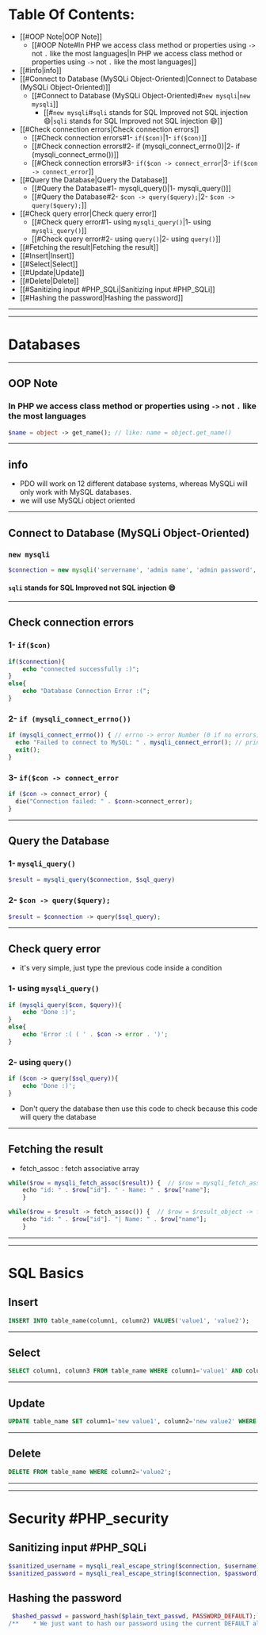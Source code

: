 # Table Of Contents: 
- [[#OOP Note|OOP Note]]
	- [[#OOP Note#In PHP we access class method or properties using `->`  not `.` like the most languages|In PHP we access class method or properties using `->`  not `.` like the most languages]]
- [[#info|info]]
- [[#Connect to Database (MySQLi Object-Oriented)|Connect to Database (MySQLi Object-Oriented)]]
	- [[#Connect to Database (MySQLi Object-Oriented)#`new mysqli`|`new mysqli`]]
		- [[#`new mysqli`#`sqli` stands for SQL Improved not SQL injection 😄|`sqli` stands for SQL Improved not SQL injection 😄]]
- [[#Check connection errors|Check connection errors]]
	- [[#Check connection errors#1- `if($con)`|1- `if($con)`]]
	- [[#Check connection errors#2- if (mysqli_connect_errno())|2- if (mysqli_connect_errno())]]
	- [[#Check connection errors#3- `if($con -> connect_error`|3- `if($con -> connect_error`]]
- [[#Query the Database|Query the Database]]
	- [[#Query the Database#1- mysqli_query()|1- mysqli_query()]]
	- [[#Query the Database#2- `$con -> query($query);`|2- `$con -> query($query);`]]
- [[#Check query error|Check query error]]
	- [[#Check query error#1- using `mysqli_query()`|1- using `mysqli_query()`]]
	- [[#Check query error#2- using `query()`|2- using `query()`]]
- [[#Fetching the result|Fetching the result]]
- [[#Insert|Insert]]
- [[#Select|Select]]
- [[#Update|Update]]
- [[#Delete|Delete]]
- [[#Sanitizing input #PHP_SQLi|Sanitizing input #PHP_SQLi]]
- [[#Hashing the password|Hashing the password]]
---
---
# Databases
---
## OOP Note
### In PHP we access class method or properties using `->`  not `.` like the most languages 
```php
$name = object -> get_name(); // like: name = object.get_name() 
```
---
## info 
- PDO will work on 12 different database systems, whereas MySQLi will only work with MySQL databases.
- we will use MySQLi object oriented 
---
## Connect to Database (MySQLi Object-Oriented)
### `new mysqli` 
```php
$connection = new mysqli('servername', 'admin name', 'admin password', 'database name');
```
#### `sqli` stands for SQL Improved not SQL injection 😄
---
## Check connection errors
###  1- `if($con)`
```php
if($connection){
	echo "connected successfully :)";
}
else{
	echo "Database Connection Error :(";
}
```
###  2- `if (mysqli_connect_errno())` 
```php
if (mysqli_connect_errno()) { // errno -> error Number (0 if no errors)
  echo "Failed to connect to MySQL: " . mysqli_connect_error(); // print the error 
  exit();
}
```
### 3- `if($con -> connect_error`
```php
if ($con -> connect_error) {  
  die("Connection failed: " . $conn->connect_error);  
}

```
---
## Query the Database 
### 1- `mysqli_query()`
```php
$result = mysqli_query($connection, $sql_query)
```

### 2- `$con -> query($query);`
```php
$result = $connection -> query($sql_query);
```
---
## Check query error 
- it's very simple, just type the previous code inside a condition 
### 1- using `mysqli_query()`
```php
if (mysqli_query($con, $query)){
	echo 'Done :)';
}
else{
	echo 'Error :( ( ' . $con -> error . ')';
}
```
### 2- using `query()`
```php
if ($con -> query($sql_query)){
	echo 'Done :)';
}
```
- Don't query the database then use this code to check because this code will query the database
---
## Fetching the result 
- fetch_assoc : fetch associative array
```php
while($row = mysqli_fetch_assoc($result)) {  // $row = mysqli_fetch_assoc($result_object)
    echo "id: " . $row["id"]. " - Name: " . $row["name"];
    }

```

```php
while($row = $result -> fetch_assoc()) {  // $row = $result_object -> fetch_assoc()
    echo "id: " . $row["id"]. "| Name: " . $row["name"];
    }

```
----
---
# SQL Basics 
## Insert 
```sql
INSERT INTO table_name(column1, column2) VALUES('value1', 'value2');
```
---
## Select 
```sql
SELECT column1, column3 FROM table_name WHERE column1='value1' AND column3='value3';
```
---
## Update 
```sql
UPDATE table_name SET column1='new value1', column2='new value2' WHERE column3='value3';
```
---
## Delete 
```sql 
DELETE FROM table_name WHERE column2='value2';
```
---
---
# Security #PHP_security
## Sanitizing input #PHP_SQLi 
```php
$sanitized_username = mysqli_real_escape_string($connection, $username);
$sanitized_password = mysqli_real_escape_string($connection, $password);
```
## Hashing the password 
```php
 $hashed_passwd = password_hash($plain_text_passwd, PASSWORD_DEFAULT);`
/**    * We just want to hash our password using the current DEFAULT algorithm.    *    * Beware that DEFAULT may change over time, so you would want to prepare  
```